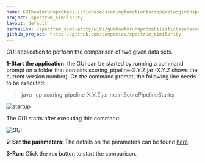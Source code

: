 ```yaml
---
name: GUIhowtorunaprobabilisticbasedscoringfunctiontocomparetwogivenspectradatasets
project: spectrum_similarity
layout: default
permalink: /spectrum_similarity/wiki/guihowtorunaprobabilisticbasedscoringfunctiontocomparetwogivenspectradatasets.html
github_project: https://github.com/compomics/spectrum_similarity
---
```


GUI application to perform the comparison of two given data sets.

**1-Start the application**: the GUI can be started by running a command prompt on a folder that contains scoring_pipeline-X.Y.Z.jar (X.Y.Z shows the current version number). On the command prompt, the following line needs to be executed:

> java -cp scoring_pipeline-X.Y.Z.jar main.ScorePipelineStarter
 
![startup](https://dl.dropboxusercontent.com/u/10018463/github_wiki_pages/comparison/step1_startup.PNG)

The GUI starts after executing this command:

![GUI](https://dl.dropboxusercontent.com/u/10018463/github_wiki_pages/comparison/step2_pairwiseGUI.PNG)

**2-Set the parameters**: The details on the parameters can be found [here](/spectrum_similarity/wiki/setting-parameters-of-the-gui-application.html).

**3-Run**: Click the `run` button to start the comparison.


